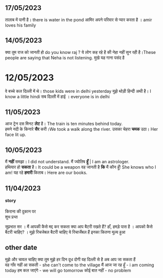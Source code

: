 ## 17/05/2023

तालाब में पानी है। there is water in the pond 
आमिर अपने परिवार से प्यार करता है । amir loves his family
## 14/05/2023
क्या तुम राज को जानती हो  do you know raj ? 
ये लोग कह रहे है की नेहा नहीं सुन रही है।These people are saying that Neha is not listening.
मुखे यह गाना पसंद है 
# 12/05/2023 
वे बच्चे कल दिल्ली में थे। those kids were in delhi yesterday
मुझे थोड़ी हिन्दी अथी है। I know a little hindi
सब दिल्ली में हाई । everyone is in delhi

## 11/05/2023
आज ट्रेन दस मिनट **लेट** है। The train is ten minutes behind today.
हमने नदी के किनारे **सैर** करी।We took a walk along the river.
उसका चेहरा **चमक** उठा। Her face lit up.

## 10/05/2023
मैं **नहीं** समझा। I did not understand.
मैं ज्योतिष **हूँ** | I am an astrologer.
हथियार हो **सकता** है। It could be a weapon
वह जानती है **कि** मैं कौन हूँ! She knows who I am!
यह रहे **हमारी** किताब। Here are our books.

## 11/04/2023

#### story
किराना की दुकान पर      
शुभ प्रभ्त 

सुप्रभात सर । मैं आपकी कैसे मद्द  कर सकता 
क्या आप बैटरी रखते हैं?
हाँ, हमड़े पास है । आपको कैसे बैटरी 
चाहिए? । मुझे रिचजेबल बैटरी चाहिए 
ये रिचार्जेबल हैं 
इनका कितना मूल्य हुआ 

## other date
मुझे और चावल चाहिए 
क्या तुम मुझे हर दिन दूध दोगी 
वह दिल्ली से है 
अब आप जा सकता हैं  
वह गाँव नहीं आ सकती  - she can't come to the village
मैं आज जा रह हूँ  - i am coming today 
हम कल जाएंगे -  we will go tomorrow
कोई बात नहीं  - no problem
